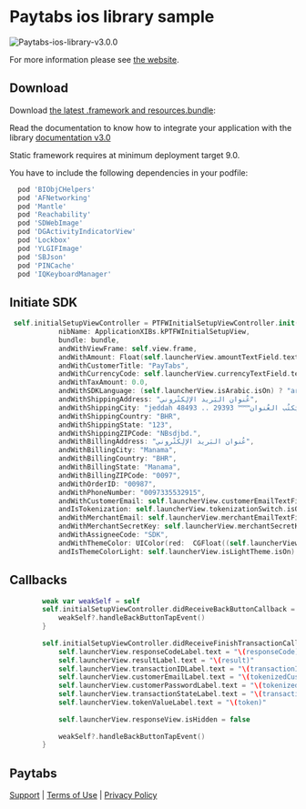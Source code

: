 Paytabs ios library sample
========
![Paytabs-ios-library-v3.0.0](https://img.shields.io/badge/Paytabs%20iOS%20SDK-v3.0.0-green.svg)

For more information please see [the website][1].


Download
--------

Download [the latest .framework and resources.bundle](sdk/iOSSDK_21102018.zip):

Read the documentation to know how to integrate your application with the library
[documentation v3.0](docs/paytabs-ios-sdk-3.0.pdf)

Static framework requires at minimum deployment target 9.0.

You have to include the following dependencies in your podfile:
```groovy
  pod 'BIObjCHelpers'
  pod 'AFNetworking'
  pod 'Mantle'
  pod 'Reachability'
  pod 'SDWebImage'
  pod 'DGActivityIndicatorView'
  pod 'Lockbox'
  pod 'YLGIFImage'
  pod 'SBJson'
  pod 'PINCache'
  pod 'IQKeyboardManager'
```

Initiate SDK
--------
```swift
 self.initialSetupViewController = PTFWInitialSetupViewController.init(
            nibName: ApplicationXIBs.kPTFWInitialSetupView,
            bundle: bundle,
            andWithViewFrame: self.view.frame,
            andWithAmount: Float(self.launcherView.amountTextField.text!)!,
            andWithCustomerTitle: "PayTabs",
            andWithCurrencyCode: self.launcherView.currencyTextField.text!,
            andWithTaxAmount: 0.0,
            andWithSDKLanguage: (self.launcherView.isArabic.isOn) ? "ar" : "en",
            andWithShippingAddress: "عُنوان البَريد الإلِكتْروني",
            andWithShippingCity: "jeddah عَنوِن / يَكتُب العُنوان™™™ 29393 .. 48493 $",
            andWithShippingCountry: "BHR",
            andWithShippingState: "123",
            andWithShippingZIPCode: "NBsdjbd.",
            andWithBillingAddress: "عُنوان البَريد الإلِكتْروني",
            andWithBillingCity: "Manama",
            andWithBillingCountry: "BHR",
            andWithBillingState: "Manama",
            andWithBillingZIPCode: "0097",
            andWithOrderID: "00987",
            andWithPhoneNumber: "0097335532915",
            andWithCustomerEmail: self.launcherView.customerEmailTextField.text!,
            andIsTokenization: self.launcherView.tokenizationSwitch.isOn,
            andWithMerchantEmail: self.launcherView.merchantEmailTextField.text!,
            andWithMerchantSecretKey: self.launcherView.merchantSecretKeyTextField.text!,
            andWithAssigneeCode: "SDK",
            andWithThemeColor: UIColor(red:  CGFloat((self.launcherView.redThemeValue.text! as NSString).doubleValue/255), green: CGFloat((self.launcherView.greenThemeValue.text! as NSString).doubleValue/255), blue: CGFloat((self.launcherView.bluehemeValue.text! as NSString).doubleValue/255), alpha: 1.0),
            andIsThemeColorLight: self.launcherView.isLightTheme.isOn)
```

Callbacks
--------
```swift
        weak var weakSelf = self
        self.initialSetupViewController.didReceiveBackButtonCallback = {
            weakSelf?.handleBackButtonTapEvent()
        }
        
        self.initialSetupViewController.didReceiveFinishTransactionCallback = {(responseCode, result, transactionID, tokenizedCustomerEmail, tokenizedCustomerPassword, token, transactionState) in
            self.launcherView.responseCodeLabel.text = "\(responseCode)"
            self.launcherView.resultLabel.text = "\(result)"
            self.launcherView.transactionIDLabel.text = "\(transactionID)"
            self.launcherView.customerEmailLabel.text = "\(tokenizedCustomerEmail)"
            self.launcherView.customerPasswordLabel.text = "\(tokenizedCustomerPassword)"
            self.launcherView.transactionStateLabel.text = "\(transactionState)"
            self.launcherView.tokenValueLabel.text = "\(token)"
            
            self.launcherView.responseView.isHidden = false
            
            weakSelf?.handleBackButtonTapEvent()
        }
```

Paytabs
--------
[Support][2] | [Terms of Use][3] | [Privacy Policy][4]




 [1]: https://dev.paytabs.com/docs-apis/#ios-sdk
 [2]: https://www.paytabs.com/en/support/
 [3]: https://www.paytabs.com/en/terms-of-use/
 [4]: https://www.paytabs.com/en/privacy-policy/
